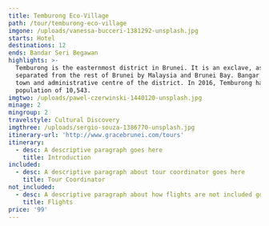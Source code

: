 ```yaml
---
title: Temburong Eco-Village
path: /tour/temburong-eco-village
imgone: /uploads/vanessa-bucceri-1381292-unsplash.jpg
starts: Hotel
destinations: 12
ends: Bandar Seri Begawan
highlights: >-
  Temburong is the easternmost district in Brunei. It is an exclave, as it is
  separated from the rest of Brunei by Malaysia and Brunei Bay. Bangar is the
  town and administrative centre of the district. In 2016, Temburong had a
  population of 10,543.
imgtwo: /uploads/pawel-czerwinski-1440120-unsplash.jpg
minage: 2
mingroup: 2
travelstyle: Cultural Discovery
imgthree: /uploads/sergio-souza-1386770-unsplash.jpg
itinerary-url: 'http://www.gracebrunei.com/tours'
itinerary:
  - desc: A descriptive paragraph goes here
    title: Introduction
included:
  - desc: A descriptive paragraph about tour coordinator goes here
    title: Tour Coordinator
not_included:
  - desc: A descriptive paragraph about how flights are not included goes here
    title: Flights
price: '99'
---
```


